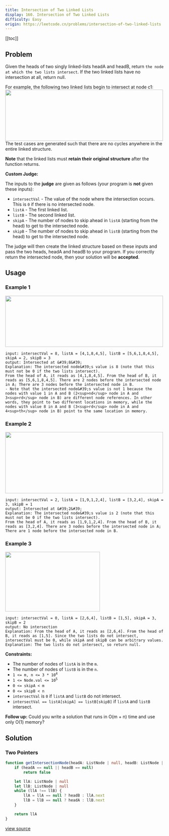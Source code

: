 ```yaml
---
title: Intersection of Two Linked Lists
display: 160. Intersection of Two Linked Lists
difficulty: Easy
origin: https://leetcode.cn/problems/intersection-of-two-linked-lists
---
```


[[toc]]

## Problem

Given the heads of two singly linked-lists headA and headB, return `the node at which the two lists intersect`. If the two linked lists have no intersection at all, return null.

For example, the following two linked lists begin to intersect at node c1:
<img alt="" src="https://assets.leetcode.com/uploads/2021/03/05/160_statement.png" style="width: 500px; height: 162px;" />
The test cases are generated such that there are no cycles anywhere in the entire linked structure.

**Note** that the linked lists must **retain their original structure** after the function returns.

**Custom Judge:**

The inputs to the **judge** are given as follows (your program is **not** given these inputs):

- <code>intersectVal</code> - The value of the node where the intersection occurs. This is <code>0</code> if there is no intersected node.
- <code>listA</code> - The first linked list.
- <code>listB</code> - The second linked list.
- <code>skipA</code> - The number of nodes to skip ahead in <code>listA</code> (starting from the head) to get to the intersected node.
- <code>skipB</code> - The number of nodes to skip ahead in <code>listB</code> (starting from the head) to get to the intersected node.

The judge will then create the linked structure based on these inputs and pass the two heads, headA and headB to your program. If you correctly return the intersected node, then your solution will be **accepted**.

## Usage

### Example 1

<img alt="" src="https://assets.leetcode.com/uploads/2021/03/05/160_example_1_1.png" style="width: 500px; height: 162px;" />

```
input: intersectVal = 8, listA = [4,1,8,4,5], listB = [5,6,1,8,4,5], skipA = 2, skipB = 3
output: Intersected at &#39;8&#39;
Explanation: The intersected node&#39;s value is 8 (note that this must not be 0 if the two lists intersect).
From the head of A, it reads as [4,1,8,4,5]. From the head of B, it reads as [5,6,1,8,4,5]. There are 2 nodes before the intersected node in A; There are 3 nodes before the intersected node in B.
- Note that the intersected node&#39;s value is not 1 because the nodes with value 1 in A and B (2<sup>nd</sup> node in A and 3<sup>rd</sup> node in B) are different node references. In other words, they point to two different locations in memory, while the nodes with value 8 in A and B (3<sup>rd</sup> node in A and 4<sup>th</sup> node in B) point to the same location in memory.
```

### Example 2

<img alt="" src="https://assets.leetcode.com/uploads/2021/03/05/160_example_2.png" style="width: 500px; height: 194px;" />

```
input: intersectVal = 2, listA = [1,9,1,2,4], listB = [3,2,4], skipA = 3, skipB = 1
output: Intersected at &#39;2&#39;
Explanation: The intersected node&#39;s value is 2 (note that this must not be 0 if the two lists intersect).
From the head of A, it reads as [1,9,1,2,4]. From the head of B, it reads as [3,2,4]. There are 3 nodes before the intersected node in A; There are 1 node before the intersected node in B.
```

### Example 3

<img alt="" src="https://assets.leetcode.com/uploads/2021/03/05/160_example_3.png" style="width: 300px; height: 189px;" />

```
input: intersectVal = 0, listA = [2,6,4], listB = [1,5], skipA = 3, skipB = 2
output: No intersection
Explanation: From the head of A, it reads as [2,6,4]. From the head of B, it reads as [1,5]. Since the two lists do not intersect, intersectVal must be 0, while skipA and skipB can be arbitrary values.
Explanation: The two lists do not intersect, so return null.
```


**Constraints:**

- The number of nodes of <code>listA</code> is in the <code>m</code>.
- The number of nodes of <code>listB</code> is in the <code>n</code>.
- <code>1 &lt;= m, n &lt;= 3 * 10<sup>4</sup></code>
- <code>1 &lt;= Node.val &lt;= 10<sup>5</sup></code>
- <code>0 &lt;= skipA &lt;&nbsp;m</code>
- <code>0 &lt;= skipB &lt;&nbsp;n</code>
- <code>intersectVal</code> is <code>0</code> if <code>listA</code> and <code>listB</code> do not intersect.
- <code>intersectVal == listA[skipA] == listB[skipB]</code> if <code>listA</code> and <code>listB</code> intersect.


**Follow up:** Could you write a solution that runs in O(m + n) time and use only O(1) memory?

## Solution

### Two Pointers

```ts
function getIntersectionNode(headA: ListNode | null, headB: ListNode | null): ListNode | null {
    if (headA == null || headB == null)
        return false

    let llA: ListNode | null
    let llB: ListNode | null
    while (llA !== llB) {
        llA = llA == null ? headB : llA.next
        llB = llB == null ? headA : llB.next
    }

    return llA
}
```

[view source](https://leetcode.cn/problems/intersection-of-two-linked-lists)
